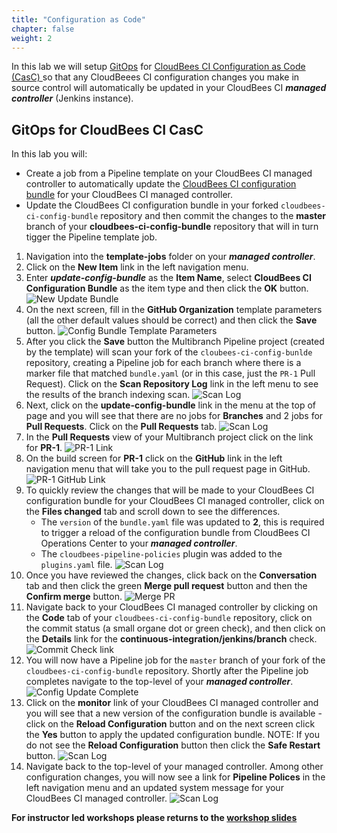 ```yaml
---
title: "Configuration as Code"
chapter: false
weight: 2
---
```


In this lab we will setup [GitOps](https://www.gitops.tech/) for [CloudBees CI Configuration as Code (CasC) ](https://docs.cloudbees.com/docs/cloudbees-core/latest/cloud-admin-guide/core-casc-modern) so that any CloudBeees CI configuration changes you make in source control will automatically be updated in your CloudBees CI ***managed controller*** (Jenkins instance). 

## GitOps for CloudBees CI CasC

In this lab you will:
* Create a job from a Pipeline template on your CloudBees CI managed controller to automatically update the [CloudBees CI configuration bundle](https://docs.cloudbees.com/docs/cloudbees-ci/latest/cloud-admin-guide/ci-casc-modern#_creating_a_configuration_bundle) for your CloudBees CI managed controller. 
* Update the CloudBees CI configuration bundle in your forked `cloudbees-ci-config-bundle` repository and then commit the changes to the **master** branch of your **cloudbees-ci-config-bundle** repository that will in turn tigger the Pipeline template job.

1. Navigation into the **template-jobs** folder on your ***managed controller***.
2. Click on the **New Item** link in the left navigation menu.
3. Enter ***update-config-bundle*** as the **Item Name**, select **CloudBees CI Configuration Bundle** as the item type and then click the **OK** button. ![New Update Bundle](new-bundle-template-job.png?width=50pc)
4. On the next screen, fill in the **GitHub Organization** template parameters (all the other default values should be correct) and then click the **Save** button. ![Config Bundle Template Parameters](bundle-template-params.png?width=50pc) 
5.  After you click the **Save** button the Multibranch Pipeline project (created by the template) will scan your fork of the `cloubees-ci-config-bunlde` repository, creating a Pipeline job for each branch where there is a marker file that matched `bundle.yaml` (or in this case, just the `PR-1` Pull Request). Click on the **Scan Repository Log** link in the left menu to see the results of the branch indexing scan. ![Scan Log](bundle-scan-log.png?width=50pc) 
6.  Next, click on the **update-config-bundle** link in the menu at the top of page and you will see that there are no jobs for **Branches** and 2 jobs for **Pull Requests**.  Click on the **Pull Requests** tab. ![Scan Log](bundle-no-branch-jobs.png?width=50pc) 
7.  In the **Pull Requests** view of your Multibranch project click on the link for **PR-1**. ![PR-1 Link](pr-link.png?width=50pc)
8.  On the build screen for **PR-1** click on the **GitHub** link in the left navigation menu that will take you to the pull request page in GitHub. ![PR-1 GitHub Link](pr-github-link.png?width=50pc)
9.  To quickly review the changes that will be made to your CloudBees CI configuration bundle for your CloudBees CI managed controller, click on the **Files changed** tab and scroll down to see the differences. 
    - The `version` of the `bundle.yaml` file was updated to **2**, this is required to trigger a reload of the configuration bundle from CloudBees CI Operations Center to your ***managed controller***.
    - The `cloudbees-pipeline-policies` plugin was added to the `plugins.yaml` file. ![Scan Log](pr-files-changed.png?width=50pc)
10. Once you have reviewed the changes, click back on the **Conversation** tab and then click the green **Merge pull request** button and then the **Confirm merge** button. ![Merge PR](merge-pr.png?width=50pc)
11. Navigate back to your CloudBees CI managed controller by clicking on the **Code** tab of your `cloudbees-ci-config-bundle` repository, click on the commit status (a small organe dot or green check), and then click on the **Details** link for the **continuous-integration/jenkins/branch** check. ![Commit Check link](commit-check-link.png?width=50pc)
12. You will now have a Pipeline job for the `master` branch of your fork of the `cloudbees-ci-config-bundle` repository. Shortly after the Pipeline job completes navigate to the top-level of your ***managed controller***. ![Config Update Complete](config-update-complete.png?width=50pc)
13. Click on the **monitor** link of your CloudBees CI managed controller and you will see that a new version of the configuration bundle is available - click on the **Reload Configuration** button and on the next screen click the **Yes** button to apply the updated configuration bundle. NOTE: If you do not see the **Reload Configuration** button then click the **Safe Restart** button. ![Scan Log](reload-config.png?width=50pc)
14. Navigate back to the top-level of your managed controller. Among other configuration changes, you will now see a link for **Pipeline Polices** in the left navigation menu and an updated system message for your CloudBees CI managed controller. ![Scan Log](casc-update-applied.png?width=50pc)

**For instructor led workshops please returns to the [workshop slides](https://cloudbees-days.github.io/core-rollout-flow-workshop/cloudbees-ci/#31)**
